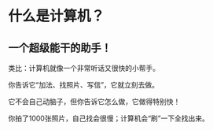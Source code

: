 # 什么是计算机？
## 一个超级能干的助手！

类比：计算机就像一个非常听话又很快的小帮手。

你告诉它“加法、找照片、写信”，它就立刻去做。

它不会自己动脑子，但你告诉它怎么做，它做得特别快！

你拍了1000张照片，自己找会很慢；计算机会“刷”一下全找出来。